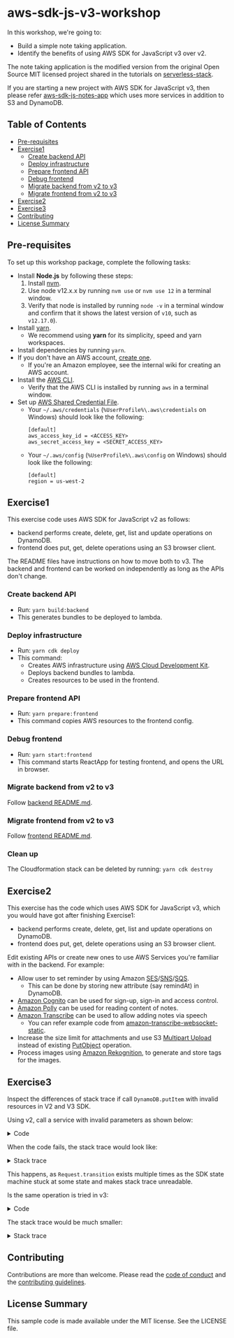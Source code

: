 # aws-sdk-js-v3-workshop

In this workshop, we're going to:

- Build a simple note taking application.
- Identify the benefits of using AWS SDK for JavaScript v3 over v2.

The note taking application is the modified version from the original Open Source MIT licensed
project shared in the tutorials on [serverless-stack](http://serverless-stack.com).

If you are starting a new project with AWS SDK for JavaScript v3, then please refer
[aws-sdk-js-notes-app](https://github.com/aws-samples/aws-sdk-js-notes-app) which uses more
services in addition to S3 and DynamoDB.

## Table of Contents

- [Pre-requisites](#pre-requisites)
- [Exercise1](#exercise1)
  - [Create backend API](#create-backend-api)
  - [Deploy infrastructure](#deploy-infrastructure)
  - [Prepare frontend API](#prepare-backend-api)
  - [Debug frontend](#debug-frontend)
  - [Migrate backend from v2 to v3](#migrate-backend-from-v2-to-v3)
  - [Migrate frontend from v2 to v3](#migrate-frontend-from-v2-to-v3)
- [Exercise2](#exercise2)
- [Exercise3](#exercise3)
- [Contributing](#contributing)
- [License Summary](#license-summary)

## Pre-requisites

To set up this workshop package, complete the following tasks:

- Install **Node.js** by following these steps:
  1. Install [nvm](https://github.com/nvm-sh/nvm#installation-and-update).
  1. Use node v12.x.x by running `nvm use` or `nvm use 12` in a terminal window.
  1. Verify that node is installed by running `node -v` in a terminal window and confirm that it shows the latest version of `v10`, such as `v12.17.0`).
- Install [yarn](https://yarnpkg.com/en/docs/install).
  - We recommend using **yarn** for its simplicity, speed and yarn workspaces.
- Install dependencies by running `yarn`.
- If you don't have an AWS account, [create one](https://aws.amazon.com/premiumsupport/knowledge-center/create-and-activate-aws-account/).
  - If you're an Amazon employee, see the internal wiki for creating an AWS account.
- Install the [AWS CLI](https://aws.amazon.com/cli/).
  - Verify that the AWS CLI is installed by running `aws` in a terminal window.
- Set up [AWS Shared Credential File](https://docs.aws.amazon.com/cli/latest/userguide/cli-configure-files.html).
  - Your `~/.aws/credentials` (`%UserProfile%\.aws\credentials` on Windows) should look like the following:
    ```
    [default]
    aws_access_key_id = <ACCESS_KEY>
    aws_secret_access_key = <SECRET_ACCESS_KEY>
    ```
  - Your `~/.aws/config` (`%UserProfile%\.aws\config` on Windows) should look like the following:
    ```
    [default]
    region = us-west-2
    ```

## Exercise1

This exercise code uses AWS SDK for JavaScript v2 as follows:

- backend performs create, delete, get, list and update operations on DynamoDB.
- frontend does put, get, delete operations using an S3 browser client.

The README files have instructions on how to move both to v3. The backend and frontend
can be worked on independently as long as the APIs don't change.

### Create backend API

- Run: `yarn build:backend`
- This generates bundles to be deployed to lambda.

### Deploy infrastructure

- Run: `yarn cdk deploy`
- This command:
  - Creates AWS infrastructure using [AWS Cloud Development Kit](https://aws.amazon.com/cdk/).
  - Deploys backend bundles to lambda.
  - Creates resources to be used in the frontend.

### Prepare frontend API

- Run: `yarn prepare:frontend`
- This command copies AWS resources to the frontend config.

### Debug frontend

- Run: `yarn start:frontend`
- This command starts ReactApp for testing frontend, and opens the URL in browser.

### Migrate backend from v2 to v3

Follow [backend README.md](./packages/backend/README.md).

### Migrate frontend from v2 to v3

Follow [frontend README.md](./packages/frontend/README.md).

### Clean up

The Cloudformation stack can be deleted by running: `yarn cdk destroy`

## Exercise2

This exercise has the code which uses AWS SDK for JavaScript v3, which you
would have got after finishing Exercise1:

- backend performs create, delete, get, list and update operations on DynamoDB.
- frontend does put, get, delete operations using an S3 browser client.

Edit existing APIs or create new ones to use AWS Services you're familiar with
in the backend. For example:

- Allow user to set reminder by using Amazon [SES](https://aws.amazon.com/ses/)/[SNS](https://aws.amazon.com/sns/)/[SQS](https://aws.amazon.com/sqs/).
  - This can be done by storing new attribute (say remindAt) in DynamoDB.
- [Amazon Cognito](https://aws.amazon.com/cognito/) can be used for sign-up, sign-in and access control.
- [Amazon Polly](https://aws.amazon.com/polly/) can be used for reading content of notes.
- [Amazon Transcribe](https://aws.amazon.com/transcribe/) can be used to allow adding notes via speech
  - You can refer example code from [amazon-transcribe-websocket-static](https://github.com/aws-samples/amazon-transcribe-websocket-static).
- Increase the size limit for attachments and use S3 [Multipart Upload](https://docs.aws.amazon.com/AmazonS3/latest/API/mpUploadInitiate.html) instead of existing [PutObject](https://docs.aws.amazon.com/AmazonS3/latest/API/SOAPPutObject.html) operation.
- Process images using [Amazon Rekognition](https://aws.amazon.com/rekognition/), to generate and store tags for the images.

## Exercise3

Inspect the differences of stack trace if call `DynamoDB.putItem` with invalid resources
in V2 and V3 SDK.

Using v2, call a service with invalid parameters as shown below:

<details>
<summary>Code</summary>

```ts
const DynamoDB = require("aws-sdk/clients/dynamodb");
const client = new DynamoDB({ region: "us-west-2" });
const request = client.putItem({
  TableName: "FakeName",
  Item: {
    Foo: { S: "Foo" },
  },
});
request.send((err, data) => {
  console.log(err);
});
```

</details>

When the code fails, the stack trace would look like:

<details>
<summary>Stack trace</summary>

```console
ResourceNotFoundException: Requested resource not found
    at Request.extractError (XXX/node_modules/aws-sdk/lib/protocol/json.js:51:27)
    at Request.callListeners (XXX/node_modules/aws-sdk/lib/sequential_executor.js:106:20)
    at Request.emit (XXX/node_modules/aws-sdk/lib/sequential_executor.js:78:10)
    at Request.emit (XXX/node_modules/aws-sdk/lib/request.js:683:14)
    at Request.transition (XXX/node_modules/aws-sdk/lib/request.js:22:10)
    at AcceptorStateMachine.runTo (XXX/node_modules/aws-sdk/lib/state_machine.js:14:12)
    at XXX/node_modules/aws-sdk/lib/state_machine.js:26:10
    at Request.<anonymous> (XXX/node_modules/aws-sdk/lib/request.js:38:9)
    at Request.<anonymous> (XXX/node_modules/aws-sdk/lib/request.js:685:12)
    at AcceptorStateMachine.runTo (XXX/node_modules/aws-sdk/lib/state_machine.js:14:12)
    at XXX/node_modules/aws-sdk/lib/state_machine.js:26:10
    at Request.<anonymous> (XXX/node_modules/aws-sdk/lib/request.js:38:9)
    at Request.<anonymous> (XXX/node_modules/aws-sdk/lib/request.js:685:12)
    at AcceptorStateMachine.runTo (XXX/node_modules/aws-sdk/lib/state_machine.js:14:12)
    at XXX/node_modules/aws-sdk/lib/state_machine.js:26:10
    at Request.<anonymous> (XXX/node_modules/aws-sdk/lib/request.js:38:9)
    at Request.<anonymous> (XXX/node_modules/aws-sdk/lib/request.js:685:12)
    at Request.callListeners (XXX/node_modules/aws-sdk/lib/sequential_executor.js:116:18)
```

</details>

This happens, as `Request.transition` exists multiple times as the SDK state machine stuck at some
state and makes stack trace unreadable.

Is the same operation is tried in v3:

<details>
<summary>Code</summary>

```ts
const {
  DynamoDBClient,
  PutItemCommand,
} = require("@aws-sdk/client-dynamodb-node");
const client = new DynamoDBClient({ region: "us-west-2" });
const command = new PutItemCommand({
  TableName: "FakeName",
  Item: {
    Foo: { S: "Foo" },
  },
});
(async () => {
  try {
    await client.send(command);
  } catch (e) {
    console.log(e);
    throw e;
  }
})();
```

</details>

The stack trace would be much smaller:

<details>
<summary>Stack trace</summary>

```console
ResourceNotFoundException: Requested resource not found
    at JsonRpcParser.exports.jsonErrorUnmarshaller [as parseServiceException] (XXX/node_modules/@aws-sdk/json-error-unmarshaller/build/index.js:37:70)
    at JsonRpcParser.<anonymous> (XXX/node_modules/@aws-sdk/protocol-json-rpc/build/JsonRpcParser.js:22:40)
    at step (XXX/node_modules/tslib/tslib.js:136:27)
    at Object.next (XXX/node_modules/tslib/tslib.js:117:57)
    at fulfilled (XXX/node_modules/tslib/tslib.js:107:62)
    at process._tickCallback (internal/process/next_tick.js:68:7)
```

</details>

## Contributing

Contributions are more than welcome. Please read the [code of conduct](CODE_OF_CONDUCT.md)
and the [contributing guidelines](CONTRIBUTING.md).

## License Summary

This sample code is made available under the MIT license. See the LICENSE file.
